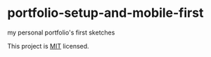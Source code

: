 # portfolio-setup-and-mobile-first
my personal portfolio's first sketches







This project is [MIT](LICENSE) licensed.